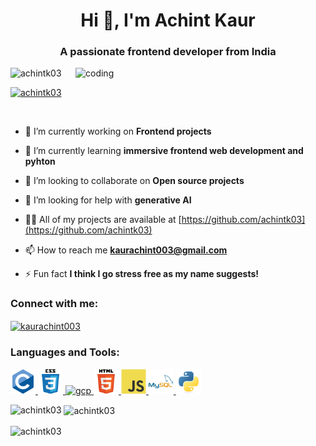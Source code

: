 <h1 align="center">Hi 👋, I'm Achint Kaur</h1>
<h3 align="center">A passionate frontend developer from India</h3>
<img align="right"  alt="coding" width="400" src="https://user-images.githubusercontent.com/55389276/140866485-8fb1c876-9a8f-4d6a-98dc-08c4981eaf70.gif">
<p align="left"> <img src="https://komarev.com/ghpvc/?username=achintk03&label=Profile%20views&color=0e75b6&style=flat" alt="achintk03" /> </p>

<p align="left"> <a href="https://github.com/ryo-ma/github-profile-trophy"><img src="https://github-profile-trophy.vercel.app/?username=achintk03" alt="achintk03" /></a> </p>

<p align="left"> <a href="https://twitter.com/" target="blank"><img src="https://img.shields.io/twitter/follow/?logo=twitter&style=for-the-badge" alt="" /></a> </p>

- 🔭 I’m currently working on **Frontend projects**

- 🌱 I’m currently learning **immersive frontend web development and pyhton**

- 👯 I’m looking to collaborate on **Open source projects**

- 🤝 I’m looking for help with **generative AI**

- 👨‍💻 All of my projects are available at [https://github.com/achintk03](https://github.com/achintk03)

- 📫 How to reach me **kaurachint003@gmail.com**

- ⚡ Fun fact **I think I go stress free as my name suggests!**

<h3 align="left">Connect with me:</h3>
<p align="left">
<a href="https://linkedin.com/in/kaurachint003" target="blank"><img align="center" src="https://raw.githubusercontent.com/rahuldkjain/github-profile-readme-generator/master/src/images/icons/Social/linked-in-alt.svg" alt="kaurachint003" height="30" width="40" /></a>
</p>

<h3 align="left">Languages and Tools:</h3>
<p align="left"> <a href="https://www.cprogramming.com/" target="_blank" rel="noreferrer"> <img src="https://raw.githubusercontent.com/devicons/devicon/master/icons/c/c-original.svg" alt="c" width="40" height="40"/> </a> <a href="https://www.w3schools.com/css/" target="_blank" rel="noreferrer"> <img src="https://raw.githubusercontent.com/devicons/devicon/master/icons/css3/css3-original-wordmark.svg" alt="css3" width="40" height="40"/> </a> <a href="https://cloud.google.com" target="_blank" rel="noreferrer"> <img src="https://www.vectorlogo.zone/logos/google_cloud/google_cloud-icon.svg" alt="gcp" width="40" height="40"/> </a> <a href="https://www.w3.org/html/" target="_blank" rel="noreferrer"> <img src="https://raw.githubusercontent.com/devicons/devicon/master/icons/html5/html5-original-wordmark.svg" alt="html5" width="40" height="40"/> </a> <a href="https://developer.mozilla.org/en-US/docs/Web/JavaScript" target="_blank" rel="noreferrer"> <img src="https://raw.githubusercontent.com/devicons/devicon/master/icons/javascript/javascript-original.svg" alt="javascript" width="40" height="40"/> </a> <a href="https://www.mysql.com/" target="_blank" rel="noreferrer"> <img src="https://raw.githubusercontent.com/devicons/devicon/master/icons/mysql/mysql-original-wordmark.svg" alt="mysql" width="40" height="40"/> </a> <a href="https://www.python.org" target="_blank" rel="noreferrer"> <img src="https://raw.githubusercontent.com/devicons/devicon/master/icons/python/python-original.svg" alt="python" width="40" height="40"/> </a> </p>

<p><img align="left" src="https://github-readme-stats.vercel.app/api/top-langs?username=achintk03&show_icons=true&locale=en&layout=compact" alt="achintk03" /></p>

<p>&nbsp;<img align="center" src="https://github-readme-stats.vercel.app/api?username=achintk03&show_icons=true&locale=en" alt="achintk03" /></p>

<p><img align="center" src="https://github-readme-streak-stats.herokuapp.com/?user=achintk03&" alt="achintk03" /></p>
